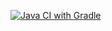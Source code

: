 [![Java CI with Gradle](https://github.com/PavelMerkul/Patterns/actions/workflows/patterns.yml/badge.svg)](https://github.com/PavelMerkul/Patterns/actions/workflows/patterns.yml)
